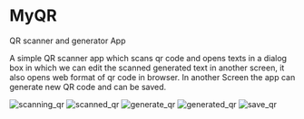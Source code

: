 # MyQR
QR scanner and generator App

A simple QR scanner app which scans qr code and opens texts in a dialog box in which we can edit the scanned generated text in another screen, it also opens web format of qr code in browser.
In another Screen the app can generate new QR code and can be saved.

![scanning_qr](https://user-images.githubusercontent.com/36926573/68930495-84199c00-07b4-11ea-9d88-13921d736e1a.png)
![scanned_qr](https://user-images.githubusercontent.com/36926573/68930513-8ed43100-07b4-11ea-8ec3-3527c17b9df7.jpg)
![generate_qr](https://user-images.githubusercontent.com/36926573/68930540-9d224d00-07b4-11ea-93cb-83fc3d3f6734.png)
![generated_qr](https://user-images.githubusercontent.com/36926573/68930634-cd69eb80-07b4-11ea-9761-a9239f3a74bf.jpg)
![save_qr](https://user-images.githubusercontent.com/36926573/68930648-d3f86300-07b4-11ea-96c5-b18020b05895.jpg)

